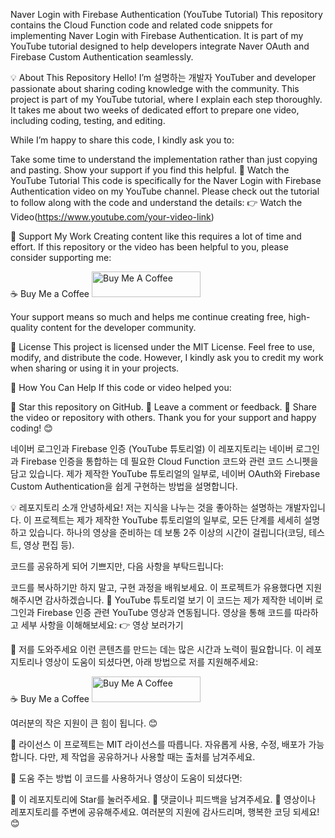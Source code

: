 Naver Login with Firebase Authentication (YouTube Tutorial)
This repository contains the Cloud Function code and related code snippets for implementing Naver Login with Firebase Authentication. It is part of my YouTube tutorial designed to help developers integrate Naver OAuth and Firebase Custom Authentication seamlessly.

💡 About This Repository
Hello! I’m 설명하는 개발자 YouTuber and developer passionate about sharing coding knowledge with the community. This project is part of my YouTube tutorial, where I explain each step thoroughly. It takes me about two weeks of dedicated effort to prepare one video, including coding, testing, and editing.

While I’m happy to share this code, I kindly ask you to:

Take some time to understand the implementation rather than just copying and pasting.
Show your support if you find this helpful.
🎥 Watch the YouTube Tutorial
This code is specifically for the Naver Login with Firebase Authentication video on my YouTube channel. Please check out the tutorial to follow along with the code and understand the details:
👉 Watch the Video(https://www.youtube.com/your-video-link)

🤝 Support My Work
Creating content like this requires a lot of time and effort. If this repository or the video has been helpful to you, please consider supporting me:

☕ Buy Me a Coffee
<a href="https://buymeacoffee.com/codewithsora" target="_blank"><img src="https://cdn.buymeacoffee.com/buttons/default-orange.png" alt="Buy Me A Coffee" height="41" width="174"></a>

Your support means so much and helps me continue creating free, high-quality content for the developer community.

📄 License
This project is licensed under the MIT License. Feel free to use, modify, and distribute the code. However, I kindly ask you to credit my work when sharing or using it in your projects.

🌟 How You Can Help
If this code or video helped you:

🌟 Star this repository on GitHub.
💬 Leave a comment or feedback.
🙌 Share the video or repository with others.
Thank you for your support and happy coding! 😊

네이버 로그인과 Firebase 인증 (YouTube 튜토리얼)
이 레포지토리는 네이버 로그인과 Firebase 인증을 통합하는 데 필요한 Cloud Function 코드와 관련 코드 스니펫을 담고 있습니다. 제가 제작한 YouTube 튜토리얼의 일부로, 네이버 OAuth와 Firebase Custom Authentication을 쉽게 구현하는 방법을 설명합니다.

💡 레포지토리 소개
안녕하세요! 저는 지식을 나누는 것을 좋아하는 설명하는 개발자입니다. 이 프로젝트는 제가 제작한 YouTube 튜토리얼의 일부로, 모든 단계를 세세히 설명하고 있습니다. 하나의 영상을 준비하는 데 보통 2주 이상의 시간이 걸립니다(코딩, 테스트, 영상 편집 등).

코드를 공유하게 되어 기쁘지만, 다음 사항을 부탁드립니다:

코드를 복사하기만 하지 말고, 구현 과정을 배워보세요.
이 프로젝트가 유용했다면 지원해주시면 감사하겠습니다.
🎥 YouTube 튜토리얼 보기
이 코드는 제가 제작한 네이버 로그인과 Firebase 인증 관련 YouTube 영상과 연동됩니다. 영상을 통해 코드를 따라하고 세부 사항을 이해해보세요:
👉 영상 보러가기

🤝 저를 도와주세요
이런 콘텐츠를 만드는 데는 많은 시간과 노력이 필요합니다. 이 레포지토리나 영상이 도움이 되셨다면, 아래 방법으로 저를 지원해주세요:

☕ Buy Me a Coffee
<a href="https://buymeacoffee.com/codewithsora" target="_blank"><img src="https://cdn.buymeacoffee.com/buttons/default-orange.png" alt="Buy Me A Coffee" height="41" width="174"></a>

여러분의 작은 지원이 큰 힘이 됩니다. 😊

📄 라이선스
이 프로젝트는 MIT 라이선스를 따릅니다. 자유롭게 사용, 수정, 배포가 가능합니다. 다만, 제 작업을 공유하거나 사용할 때는 출처를 남겨주세요.

🌟 도움 주는 방법
이 코드를 사용하거나 영상이 도움이 되셨다면:

🌟 이 레포지토리에 Star를 눌러주세요.
💬 댓글이나 피드백을 남겨주세요.
🙌 영상이나 레포지토리를 주변에 공유해주세요.
여러분의 지원에 감사드리며, 행복한 코딩 되세요! 😊
